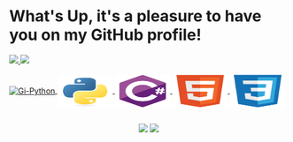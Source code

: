 # What's Up, it's a pleasure to have you on my GitHub profile!
 <div>
  <a href="https://github.com/euCRUZ">
  <img height="180em" src="https://github-readme-stats.vercel.app/api?username=euCRUZ&show_icons=true&theme=blue-green&include_all_commits=true&count_private=true"/>
  <img height="180em" src="https://github-readme-stats.vercel.app/api/top-langs/?username=euCRUZ&layout=compact&langs_count=16&theme=blue-green"/>
</div>

<div style="display: inline_block"><br>          
  <img align="center" alt="Gi-Python" height="70" width="110" src="https://cdn.jsdelivr.net/gh/devicons/devicon/icons/java/java-original.svg" />        
  <img align="center" alt="Gi-Python" height="60" width="100" src="https://raw.githubusercontent.com/devicons/devicon/master/icons/python/python-original.svg">
  <img align="center" alt="Gi-Csharp" height="60" width="100" src="https://raw.githubusercontent.com/devicons/devicon/master/icons/csharp/csharp-original.svg">
  <img align="center" alt="Gi-HTML" height="60" width="100" src="https://raw.githubusercontent.com/devicons/devicon/master/icons/html5/html5-original.svg">
  <img align="center" alt="Gi-CSS" height="60" width="100" src="https://raw.githubusercontent.com/devicons/devicon/master/icons/css3/css3-original.svg">
</div>
  
##

<div align = "center"> 
  <a href="https://instagram.com/eu_giovannicruz" target="_blank"><img src="https://img.shields.io/badge/-Instagram-%23E4405F?style=for-the-badge&logo=instagram&logoColor=white" target="_blank"></a>
  <a href="https://www.linkedin.com/in/eugiovannicruz/" target="_blank"><img src="https://img.shields.io/badge/-LinkedIn-%230077B5?style=for-the-badge&logo=linkedin&logoColor=white" target="_blank"></a> 
 
</div>
  
